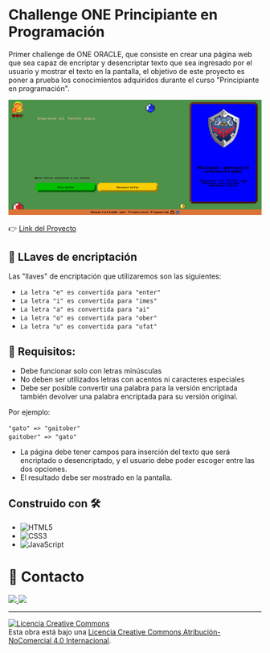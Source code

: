 # Challenge ONE Principiante en Programación

Primer challenge de ONE ORACLE, que consiste en crear una página web que sea capaz de encriptar y desencriptar texto que sea ingresado por el usuario y mostrar el texto en la pantalla, el objetivo de este proyecto es poner a prueba los conocimientos adquiridos durante el curso "Principiante en programación".

![](img/capturaEncriptador.png)

:point_right: [Link del Proyecto](https://javierfig0.github.io/Encriptador-de-texto/) 

## :key: LLaves de encriptación

Las "llaves" de encriptación que utilizaremos son las siguientes:

- `La letra "e" es convertida para "enter"`
- `La letra "i" es convertida para "imes"`
- `La letra "a" es convertida para "ai"`
- `La letra "o" es convertida para "ober"`
- `La letra "u" es convertida para "ufat"`

## :pushpin: **Requisitos:**

- Debe funcionar solo con letras minúsculas
- No deben ser utilizados letras con acentos ni caracteres especiales
- Debe ser posible convertir una palabra para la versión encriptada también devolver una palabra encriptada para su versión original. 

Por ejemplo:

`"gato" => "gaitober"`\
`gaitober" => "gato"`

- La página debe tener campos para inserción del texto que será encriptado o desencriptado, y el usuario debe poder escoger entre las dos opciones.
- El resultado debe ser mostrado en la pantalla.

## Construido con :hammer_and_wrench:

* ![HTML5](https://img.shields.io/badge/html5-%23E34F26.svg?style=for-the-badge&logo=html5&logoColor=white)
* ![CSS3](https://img.shields.io/badge/css3-%231572B6.svg?style=for-the-badge&logo=css3&logoColor=white)
* ![JavaScript](https://img.shields.io/badge/javascript-%23323330.svg?style=for-the-badge&logo=javascript&logoColor=%23F7DF1E)

# :e-mail: Contacto

<a href="https://www.linkedin.com/in/francisco-javier-f-843b57250/"> <img src="https://img.shields.io/badge/LinkedIn-0077B5?style=for-the-badge&logo=linkedin&logoColor=white"> </a>
<a href="https://twitter.com/JavierF12618918"> <img src="https://img.shields.io/badge/Twitter-1DA1F2?style=for-the-badge&logo=twitter&logoColor=white"> </a>

---

<a rel="license" href="http://creativecommons.org/licenses/by-nc/4.0/"><img alt="Licencia Creative Commons" style="border-width:0" src="https://i.creativecommons.org/l/by-nc/4.0/88x31.png" /></a><br />Esta obra está bajo una <a rel="license" href="http://creativecommons.org/licenses/by-nc/4.0/">Licencia Creative Commons Atribución-NoComercial 4.0 Internacional</a>.





